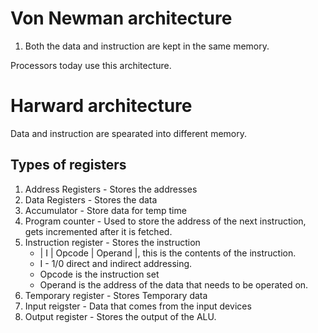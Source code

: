 # Von Newman architecture

1.  Both the data and instruction are kept in the same memory.

Processors today use this architecture.

# Harward architecture

Data and instruction are spearated into different memory.

## Types of registers

1.  Address Registers - Stores the addresses
1.  Data Registers - Stores the data
1.  Accumulator - Store data for temp time
1.  Program counter - Used to store the address of the next instruction, gets incremented after it is fetched.
1.  Instruction register - Stores the instruction
    -  | I | Opcode | Operand |, this is the contents of the instruction.
    -   I - 1/0 direct and indirect addressing.
    -   Opcode is the instruction set
    -   Operand is the address of the data that needs to be operated on.
1.  Temporary register - Stores Temporary data
1.  Input reigster - Data that comes from the input devices
1.  Output register - Stores the output of the ALU. 